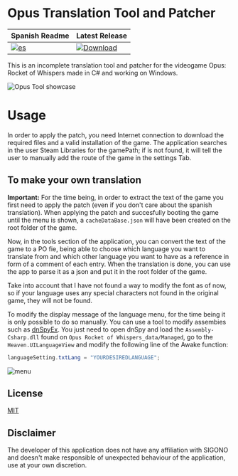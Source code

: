 
# Opus Translation Tool and Patcher

| Spanish Readme | Latest Release |
|-------|----------
|[![es](https://img.shields.io/badge/lang-en-red.svg)](https://github.com/Domivat24/OpusTools/main/README.md) | [![Download](https://img.shields.io/github/release/Domivat24/OpusTools.svg?maxAge=3600&label=download&include_prereleases)](https://github.com/Domivat24/OpusTools/releases)

This is an incomplete translation tool and patcher for the videogame Opus: Rocket of Whispers made in C# and working on Windows.

![Opus Tool showcase](https://github.com/Domivat24/OpusTools/assets/103245345/a09599cc-4bdd-46f0-97fa-0cc475515ba1)

# Usage
In order to apply the patch, you need Internet connection to download the required files and a valid installation of the game.
The application searches in the user Steam Libraries for the gamePath; if is not found, it will tell the user to manually add the route of the game in the settings Tab.
## To make your own translation
**Important:** For the time being, in order to extract the text of the game you first need to apply the patch (even if you don't care about the spanish translation). When applying the patch and succesfully booting the game until the menu is shown, a `cacheDataBase.json` will have been created on the root folder of the game. 

Now, in the tools section of the application, you can convert the text of the game to a PO fie, being able to choose which language you want to translate from and which other language you want to have as a reference in form of a comment of each entry.
When the translation is done, you can use the app to parse it as a json and put it in the root folder of the game. 

Take into account that I have not found a way to modify the font as of now, so if your language uses any special characters not found in the original game, they will not be found.

To modify the display message of the language menu, for the time being it is only possible to do so manually. You can use a tool to modify assembies such as [dnSpyEx](https://github.com/dnSpyEx/dnSpy). You just need to open dnSpy and load the `Assembly-Csharp.dll` found on `Opus Rocket of Whispers_data/Managed`, go to the `Heaven.UILanguageView` and modify the following line of the Awake function:


```csharp
languageSetting.txtLang = "YOURDESIREDLANGUAGE";
```

![menu](https://github.com/Domivat24/OpusTools/assets/103245345/df7622d2-0455-4408-a234-f6de100a4e41)

## License
[MIT](https://choosealicense.com/licenses/mit/)

## Disclaimer
The developer of this application does not have any affiliation with SIGONO and doesn't make responsible of unexpected behaviour of the application, use at your own discretion.

